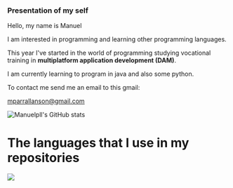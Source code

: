 ### Presentation of my self

Hello, my name is Manuel


I am interested in programming and learning other programming languages.


This year I've started in the world of programming studying vocational training in **multiplatform application development (DAM)**.


I am currently learning to program in java and also some python.


To contact me send me an email to this gmail:

 mparrallanson@gmail.com 

![Manuelpll's GitHub stats](https://github-readme-stats.vercel.app/api?username=Manuelpll&show_icons=true&theme=tokyonight)

#  The languages that I use in my repositories
![](https://github-readme-stats.vercel.app/api/top-langs/?username=Manuelpll&theme=gruvbox&hide_border=false&include_all_commits=false&count_private=false&layout=compact)
